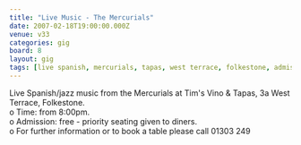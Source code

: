 ```yaml
---
title: "Live Music - The Mercurials"
date: 2007-02-18T19:00:00.000Z
venue: v33
categories: gig
board: 8
layout: gig
tags: [live spanish, mercurials, tapas, west terrace, folkestone, admission]
---
```

Live Spanish/jazz music from the Mercurials at Tim's Vino & Tapas, 3a West Terrace, Folkestone.<br /> o Time: from 8:00pm.<br /> o Admission: free - priority seating given to diners.<br /> o For further information or to book a table please call 01303 249